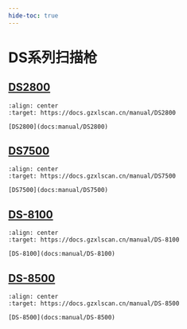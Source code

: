 ```yaml
---
hide-toc: true
---
```


# DS系列扫描枪

## [DS2800](docs:manual/DS2800)

```{figure} ../media/series/DS2800.jpg
:align: center
:target: https://docs.gzxlscan.cn/manual/DS2800

[DS2800](docs:manual/DS2800)
```

## [DS7500](docs:manual/DS7500)

```{figure} ../media/series/DS7500.jpg
:align: center
:target: https://docs.gzxlscan.cn/manual/DS7500

[DS7500](docs:manual/DS7500)
```

## [DS-8100](docs:manual/DS-8100)


```{figure} ../media/series/DS-8100.jpg
:align: center
:target: https://docs.gzxlscan.cn/manual/DS-8100

[DS-8100](docs:manual/DS-8100)
```

## [DS-8500](docs:manual/DS-8500)


```{figure} ../media/series/DS-8500.jpg
:align: center
:target: https://docs.gzxlscan.cn/manual/DS-8500

[DS-8500](docs:manual/DS-8500)
```
